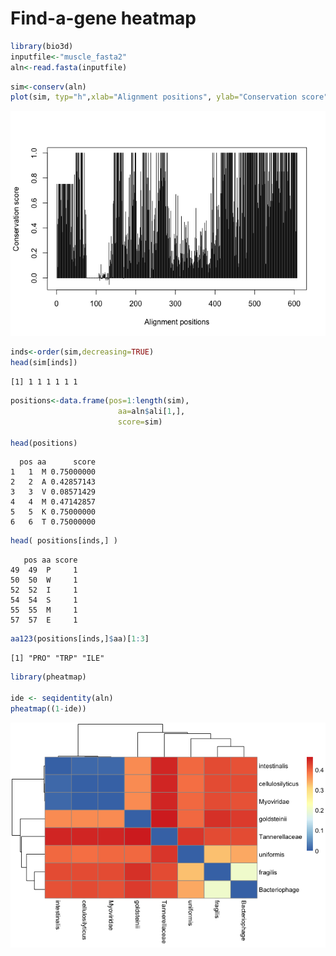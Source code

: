 # Find-a-gene heatmap


``` r
library(bio3d)
inputfile<-"muscle_fasta2"
aln<-read.fasta(inputfile)
```

``` r
sim<-conserv(aln)
plot(sim, typ="h",xlab="Alignment positions", ylab="Conservation score")
```

![](heatmap_files/figure-commonmark/unnamed-chunk-2-1.png)

``` r
inds<-order(sim,decreasing=TRUE)
head(sim[inds])
```

    [1] 1 1 1 1 1 1

``` r
positions<-data.frame(pos=1:length(sim),
                        aa=aln$ali[1,],
                        score=sim)

head(positions)
```

      pos aa      score
    1   1  M 0.75000000
    2   2  A 0.42857143
    3   3  V 0.08571429
    4   4  M 0.47142857
    5   5  K 0.75000000
    6   6  T 0.75000000

``` r
head( positions[inds,] )
```

       pos aa score
    49  49  P     1
    50  50  W     1
    52  52  I     1
    54  54  S     1
    55  55  M     1
    57  57  E     1

``` r
aa123(positions[inds,]$aa)[1:3]
```

    [1] "PRO" "TRP" "ILE"

``` r
library(pheatmap)

ide <- seqidentity(aln)
pheatmap((1-ide))
```

![](heatmap_files/figure-commonmark/unnamed-chunk-7-1.png)
